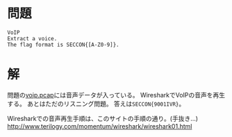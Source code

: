 問題
===
    VoIP
    Extract a voice.
    The flag format is SECCON{[A-Z0-9]}.

解
====
問題の[voip.pcap](./voip.pcap)には音声データが入っている。
WiresharkでVoIPの音声を再生する。
あとはただのリスニング問題。
答えは`SECCON{9001IVR}`。

Wiresharkでの音声再生手順は、このサイトの手順の通り。(手抜き...)
http://www.terilogy.com/momentum/wireshark/wireshark01.html
